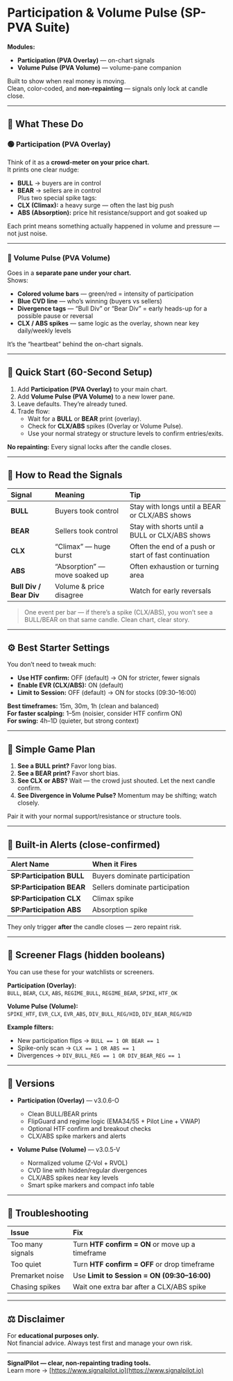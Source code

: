 # Participation & Volume Pulse (SP-PVA Suite)
**Modules:**  
- **Participation (PVA Overlay)** — on-chart signals  
- **Volume Pulse (PVA Volume)** — volume-pane companion  

Built to show when real money is moving.  
Clean, color-coded, and **non-repainting** — signals only lock at candle close.

---

## 🧭 What These Do

### 🟢 Participation (PVA Overlay)
Think of it as a **crowd-meter on your price chart.**  
It prints one clear nudge:
- **BULL** → buyers are in control  
- **BEAR** → sellers are in control  
Plus two special spike tags:
- **CLX (Climax):** a heavy surge — often the last big push  
- **ABS (Absorption):** price hit resistance/support and got soaked up

Each print means something actually happened in volume and pressure — not just noise.

---

### 🔵 Volume Pulse (PVA Volume)
Goes in a **separate pane under your chart.**  
Shows:
- **Colored volume bars** — green/red = intensity of participation  
- **Blue CVD line** — who’s winning (buyers vs sellers)  
- **Divergence tags** — “Bull Div” or “Bear Div” = early heads-up for a possible pause or reversal  
- **CLX / ABS spikes** — same logic as the overlay, shown near key daily/weekly levels  

It’s the “heartbeat” behind the on-chart signals.

---

## 🚀 Quick Start (60-Second Setup)

1. Add **Participation (PVA Overlay)** to your main chart.  
2. Add **Volume Pulse (PVA Volume)** to a new lower pane.  
3. Leave defaults. They’re already tuned.  
4. Trade flow:
   - Wait for a **BULL** or **BEAR** print (overlay).  
   - Check for **CLX/ABS** spikes (Overlay or Volume Pulse).  
   - Use your normal strategy or structure levels to confirm entries/exits.

**No repainting:** Every signal locks after the candle closes.

---

## 🧩 How to Read the Signals

| Signal | Meaning | Tip |
|:--|:--|:--|
| **BULL** | Buyers took control | Stay with longs until a BEAR or CLX/ABS shows |
| **BEAR** | Sellers took control | Stay with shorts until a BULL or CLX/ABS shows |
| **CLX** | “Climax” — huge burst | Often the end of a push or start of fast continuation |
| **ABS** | “Absorption” — move soaked up | Often exhaustion or turning area |
| **Bull Div / Bear Div** | Volume & price disagree | Watch for early reversals |

> One event per bar — if there’s a spike (CLX/ABS), you won’t see a BULL/BEAR on that same candle. Clean chart, clear story.

---

## ⚙️ Best Starter Settings

You don’t need to tweak much:
- **Use HTF confirm:** OFF (default) → ON for stricter, fewer signals  
- **Enable EVR (CLX/ABS):** ON (default)  
- **Limit to Session:** OFF (default) → ON for stocks (09:30–16:00)  

**Best timeframes:** 15m, 30m, 1h (clean and balanced)  
**For faster scalping:** 1–5m (noisier, consider HTF confirm ON)  
**For swing:** 4h–1D (quieter, but strong context)

---

## 🧠 Simple Game Plan

1. **See a BULL print?** Favor long bias.  
2. **See a BEAR print?** Favor short bias.  
3. **See CLX or ABS?** Wait — the crowd just shouted. Let the next candle confirm.  
4. **See Divergence in Volume Pulse?** Momentum may be shifting; watch closely.

Pair it with your normal support/resistance or structure tools.

---

## 🔔 Built-in Alerts (close-confirmed)

| Alert Name | When it Fires |
|:--|:--|
| **SP:Participation BULL** | Buyers dominate participation |
| **SP:Participation BEAR** | Sellers dominate participation |
| **SP:Participation CLX** | Climax spike |
| **SP:Participation ABS** | Absorption spike |

They only trigger **after** the candle closes — zero repaint risk.

---

## 🧾 Screener Flags (hidden booleans)

You can use these for your watchlists or screeners.

**Participation (Overlay):**  
`BULL`, `BEAR`, `CLX`, `ABS`, `REGIME_BULL`, `REGIME_BEAR`, `SPIKE`, `HTF_OK`

**Volume Pulse (Volume):**  
`SPIKE_HTF`, `EVR_CLX`, `EVR_ABS`, `DIV_BULL_REG/HID`, `DIV_BEAR_REG/HID`

**Example filters:**
- New participation flips → `BULL == 1 OR BEAR == 1`  
- Spike-only scan → `CLX == 1 OR ABS == 1`  
- Divergences → `DIV_BULL_REG == 1 OR DIV_BEAR_REG == 1`

---

## 🧩 Versions

- **Participation (Overlay)** — v3.0.6-O  
  - Clean BULL/BEAR prints  
  - FlipGuard and regime logic (EMA34/55 + Pilot Line + VWAP)  
  - Optional HTF confirm and breakout checks  
  - CLX/ABS spike markers and alerts  

- **Volume Pulse (Volume)** — v3.0.5-V  
  - Normalized volume (Z-Vol + RVOL)  
  - CVD line with hidden/regular divergences  
  - CLX/ABS spikes near key levels  
  - Smart spike markers and compact info table  

---

## 🧰 Troubleshooting

| Issue | Fix |
|:--|:--|
| Too many signals | Turn **HTF confirm = ON** or move up a timeframe |
| Too quiet | Turn **HTF confirm = OFF** or drop timeframe |
| Premarket noise | Use **Limit to Session = ON (09:30–16:00)** |
| Chasing spikes | Wait one extra bar after a CLX/ABS spike |

---

## ⚖️ Disclaimer

For **educational purposes only.**  
Not financial advice. Always test first and manage your own risk.

---

**SignalPilot — clear, non-repainting trading tools.**  
Learn more → [https://www.signalpilot.io](https://www.signalpilot.io)
